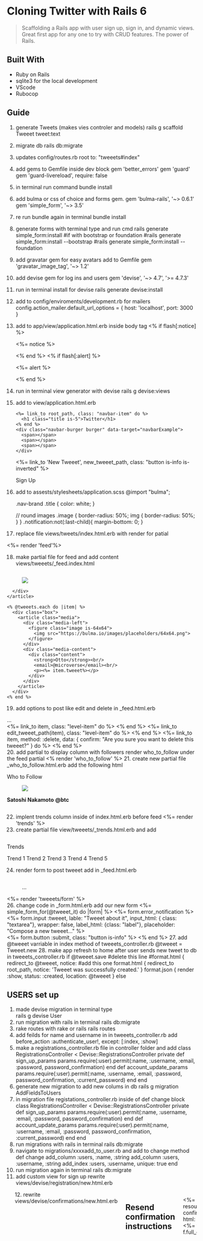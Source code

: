 # Cloning Twitter with Rails 6
> Scaffolding a Rails app with user sign up, sign in, and dynamic views. Great first app for any one to try with CRUD features. The power of Rails.

## Built With

- Ruby on Rails
- sqlite3 for the local development
- VScode
- Rubocop

## Guide

1. generate Tweets (makes vies controler and models)
    rails g scaffold Tweeet tweet:text
2. migrate db
    rails db:migrate
3. updates config/routes.rb
    root to: "tweeets#index"
4. add gems to Gemfile inside dev block
    gem 'better_errors'
    gem 'guard'
    gem 'guard-livereload', require: false
5. in terminal run command
    bundle install
6. add bulma or css of choice and forms gem. 
    gem 'bulma-rails', '~> 0.6.1'
    gem 'simple_form', '~> 3.5'
7. re run bundle again in terminal
    bundle install
8. generate forms with terminal type and run cmd
    rails generate simple_form:install
    #if with bootstrap or foundation
    #rails generate simple_form:install --bootstrap
    #rails generate simple_form:install --foundation
9. add gravatar gem for easy avatars add to Gemfile
    gem 'gravatar_image_tag', '~> 1.2'
10. add devise gem for log ins and users
    gem 'devise', '~> 4.7', '>= 4.7.3'
11. run in terminal install for devise
    rails generate devise:install
12. add to config/enviroments/development.rb for mailers
    config.action_mailer.default_url_options = { host: 'localhost', port: 3000 }
13. add to app/view/application.html.erb inside body tag
    <% if flash[:notice] %>
      <div class="notification is-primary global-notification">
        <p class="notice"><%= notice %></p>
      </div>
    <% end %>
    <% if flash[:alert] %>
      <div class="notification is-primary global-notification">
        <p class="alert"><%= alert %></p>
      </div>
    <% end %>
14. run in terminal view generator with devise
    rails g devise:views
15. add to view/application.html.erb
    <nav class="navbar is-info">
      <div class="navbar-brand">
      
        <%= link_to root_path, class: "navbar-item" do %>
          <h1 class="title is-5">Twitter</h1>
        <% end %>
        <div class="navbar-burger burger" data-target="navbarExample">
          <span></span>
          <span></span>
          <span></span>
        </div>
      </div>
      <div id="navbarExample" class="navbar-menu">
          <div class="navbar-end">
            <div class="field is-grouped">
              <p class="control">
                <%= link_to 'New Tweeet', new_tweeet_path, class: "button is-info is-inverted" %>
              </p>
              <p class="control">Sign Up</p>
            </div>
          </div>
      </div>
    </nav>
16. add to assests/stylesheets/application.scss
     @import "bulma";

    .nav-brand .title {
        color: white;
    }

    // round images
    .image {
        border-radius: 50%;
        img {
            border-radius: 50%;
        }
    }
    .notification:not(:last-child){
        margin-bottom: 0;
    }
17. replace file views/tweets/index.html.erb with render for patial
  <section class="section">
    <div class="container">
      <div class="columns">
        <%= render 'feed'%>
      </div>
    </div>
  </section>
  
18. make partial file for feed and add content views/tweeets/_feed.index.html
  <div class="column is-half">
    <article class="media-box">
      <figure class="media-left">
        <p class="image is-64x64">
            <img src="https://bulma.io/images/placeholders/64x64.png">
        </p>
      </figure>
      <div class="media-content">

      </div>
    </article>

    <% @tweeets.each do |item| %>
      <div class="box">
        <article class="media">
          <div class="media-left">
            <figure class="image is-64x64">
              <img src="https://bulma.io/images/placeholders/64x64.png">
            </figure>
          </div>
          <div class="media-content">
            <div class="content"> 
              <strong>Otto</strong><br/>
              <email>@microverse</email><br/>
              <p><%= item.tweeet%></p>
            </div>
          </div>
        </article>
      </div>
    <% end %>
  </div>

19. add options to post like edit and delete in _feed.html.erb
  <div class="media-content">
    ...
  </div>
  <div class="level">
    <div class="level-left is-mobile">
      <%= link_to item, class: "level-item" do %>
        <span class="icon"><i class="fa fa-link" aria-hidden="true"></i></span>
      <% end %>
      <%= link_to edit_tweeet_path(item), class: "level-item" do %>
        <span class="icon"><i class="fa fa-pencil" aria-hidden="true"></i></span>
      <% end %>
      <%= link_to item, method: :delete, data: { confirm: "Are you sure you want to delete this tweeet?" } do %>
        <span class="icon"><i class="fa fa-trash-o" aria-hidden="true"></i></span>
      <% end %>
    </div>
20. add partial to display column with followers render who_to_follow under the feed partial
  <% render 'who_to_follow' %>
21. create new partial file _who_to_follow.html.erb add the following html
  <div class="column">
    <nav class="panel">
        <p class="panel-heading">Who to Follow</p>
    </nav>
    <div class="panel-block">
        <article class="media">
            <div class="media-left">
                <figure>
                    <img src="https://bulma.io/images/placeholders/64x64.png">
                </figure>
            </div>
            <div class="media-content">
                <div class="content">
                    <p>
                        <strong>Satoshi Nakamoto</strong>
                        <strong>@btc</strong>
                    </p>
                </div>
            </div>
        </article>
    </div>
</div>

22. implent trends column inside of index.html.erb before feed
  <%= render 'trends' %>
23. create partial file view/tweeets/_trends.html.erb and add
  <div class="column is-one-quarter">
    <nav class="panel">
        <p class="panel-heading">Trends</p>
        <a class="panel-block">
            Trend 1
        </a>
        <a class="panel-block">
            Trend 2
        </a>
        <a class="panel-block">
            Trend 3
        </a>
        <a class="panel-block">
            Trend 4
        </a>
        <a class="panel-block">
            Trend 5
        </a>
    </nav>
  </div>

24. render form to post tweeet add in _feed.html.erb
  <div class="column is-half">
    <article class="media-box">
      <figure class="media-left">
        ...
      </figure>
      <div class="media-content">
        <!--add this render line-->
        <%= render 'tweeets/form' %>
        <!--add this render line-->
      </div>
    </article>
  </div>
26. change code in _form.html.erb add our new form 
  <%= simple_form_for(@tweeet_it) do |form| %>
  <%= form.error_notification %>
  <div class="field">
    <div class="control">
      <%= form.input :tweeet, lable: "Tweeet about it", input_html: { class: "textarea"}, wrapper: false, label_html: {class: "label"}, placeholder: "Compose a new tweeet..." %>
    </div>
  </div>
  <%= form.button :submit, class: "button is-info" %>
  <% end %>
27. add @tweeet varriable in index method of tweeets_controller.rb
  @tweeet = Tweeet.new
28. make app refresh to home after user sends new tweet to db in tweeets_controller.rb
  if @tweeet.save
        #delete this line
        #format.html { redirect_to @tweeet, notice: 
        #add this one
        format.html { redirect_to root_path, notice: 'Tweeet was successfully created.' }
        format.json { render :show, status: :created, location: @tweeet }
      else


## USERS set up

1. made devise migration in terminal type   
  rails g devise User
2. run migration with rails in terminal 
  rails db:migrate
3. rake routes with rake or rails
  rails routes
4. add feilds for name and username in in tweeets_controller.rb add 
  before_action :authenticate_user!, except: [:index, :show]
5. make a registrations_controller.rb file in controller folder and add
  class RegistrationsController < Devise::RegistrationsController
    private
    def sign_up_params
        params.require(:user).permit(:name, :username, :email, :password, password_confirmation)
    end
    def account_update_params
        params.require(:user).permit(:name, :username, :email, :password, password_confirmation, :current_password)
    end
  end
6. generate new migration to add new colums in db
  rails g migration AddFieldsToUsers
7. in migration file registations_controller.rb inside of def change block
  class RegistrationsController < Devise::RegistrationsController
    private
    def sign_up_params
        params.require(:user).permit(:name, :username, :email, :password, password_confirmation)
    end
    def account_update_params
        params.require(:user).permit(:name, :username, :email, :password, password_confirmation, :current_password)
    end
  end
8. run migrations with rails in terminal
  rails db:migrate
9. navigate to migrations/xxxxadd_to_user.rb and add to change method
  def change
    add_column :users, :name, :string
    add_column :users, :username, :string
    add_index :users, :username, unique: true
  end
10. run migration again in terminal 
  rails db:migrate
11. add custom view for sign up rewrite views/devise/registration/new.html.erb
  <div class="section">
    <div class="container">
      <div class="columns is-centered">
        <div class="column is-4">
          <h2 class="title is-2">Sign Up</h2>
          <%= simple_form_for(resource, as: resource_name, url: registration_path(resource_name)) do |f| %>
          <%= f.error_notification %>
          <div class="field">
            <div class="control">
              <%= f.input :name, required: true, autofocus: true, input_html: { class: "input" }, wrapper: false, label_html: { class: "label" } %>
            </div>
          </div>
          <div class="field">
            <div class="control">
              <%= f.input :username, required: true, input_html: { class: "input" }, wrapper: false, label_html: { class: "label" } %>
            </div>
          </div>
          <div class="field">
            <div class="control">
              <%= f.input :email, required: true, input_html: { class: "input" }, wrapper: false, label_html: { class: "label" } %>
            </div>
          </div>
          <div class="field">
            <div class="control">
              <%= f.input :password, required: true, input_html: { class: "input" }, wrapper: false, label_html: { class: "label"}, hint: ("#{@minimum_password_length} characters minimum" if @minimum_password_length) %>
            </div>
          </div>

          <div class="field">
            <div class="control">
              <%= f.input :password_confirmation, required: true, input_html: { class: "input" }, wrapper: false, label_html: { class: "label" } %>
            </div>
          </div>

          <div class="field">
            <div class="control">
              <%= f.button :submit, "Sign up", class: "button is-info is-medium" %>
            </div>
          </div>
        <% end %>
        <br/>
        <%= render "devise/shared/links" %>
        </div>
      </div>
    </div>
  </div>
12. rewrite views/devise/confirmations/new.html.erb
  <h2>Resend confirmation instructions</h2>

<%= simple_form_for(resource, as: resource_name, url: confirmation_path(resource_name), html: { method: :post }) do |f| %>
  <%= f.error_notification %>
  <%= f.full_error :confirmation_token %>

  <div class="form-inputs">
    <%= f.input :email, required: true, autofocus: true %>
  </div>

  <div class="form-actions">
    <%= f.button :submit, "Resend confirmation instructions" %>
  </div>
<% end %>

<%= render "devise/shared/links" %>

13. rewrite views/devise/passwords/edit.html.erb
  <section class="section">
  <div class="container">
    <div class="columns is-centered">
      <div class="column is-4">

        <h2 class="title is-2">Change your password</h2>

        <%= simple_form_for(resource, as: resource_name, url: password_path(resource_name), html: { method: :put }) do |f| %>
          <%= f.error_notification %>

          <%= f.input :reset_password_token, as: :hidden %>
          <%= f.full_error :reset_password_token %>

          <div class="field">
            <div class="control">
            <%= f.input :password, label: "New password", required: true, autofocus: true, input_html: { class: "input"}, wrapper: false, label_html: { class: "label" }, hint: ("#{@minimum_password_length} characters minimum" if @minimum_password_length) %>
            </div>
          </div>

          <div class="field">
            <div class="control">
            <%= f.input :password_confirmation, label: "Confirm your new password", input_html: { class: "input"}, wrapper: false, label_html: { class: "label" }, required: true %>
            </div>
          </div>

          <div class="form-actions">
            <%= f.button :submit, "Change my password" %>
          </div>
        <% end %>

        <%= render "devise/shared/links" %>

      </div>
    </div>
  </div>
</section>

14. rewrite views/devise/passwords/new.html.erb

<section class="section">
  <div class="container">
    <div class="columns is-centered">
      <div class="column is-4">
        
        <h2 class="title is-2">Forgot your password?</h2>

        <%= simple_form_for(resource, as: resource_name, url: password_path(resource_name), html: { method: :post }) do |f| %>
          <%= f.error_notification %>

          <div class="field">
            <div class="control">
            <%= f.input :email, required: true, autofocus: true, input_html: { class: "input"}, wrapper: false, label_html: { class: "label" } %>
            </div>
          </div>
          
          <%= f.button :submit, "Send me reset password instructions", class:"button is-info" %>
          
        <% end %>
        <br />
        <%= render "devise/shared/links" %>

      </div>
    </div>
  </div>
</section>

15. rewrite views/devise/registrations/edit.html.erb
  <section class="section">
  <div class="container">
    <div class="columns is-centered">
      <div class="column is-4">
        
      <h2 class="title is-2">Edit <%= resource_name.to_s.humanize %></h2>
      <%= simple_form_for(resource, as: resource_name, url: registration_path(resource_name), html: { method: :put }) do |f| %>
        <%= f.error_notification %>

          <div class="field">
            <div class="control">
              <%= f.input :name, required: true, autofocus: true, input_html: { class: "input"}, wrapper: false, label_html: { class: "label" } %>
            </div>
          </div>

          <div class="field">
            <div class="control">
              <%= f.input :username, required: true,  input_html: { class: "input"}, wrapper: false, label_html: { class: "label" } %>
            </div>
          </div>

          <div class="field">
            <div class="control">
              <%= f.input :email, required: true, input_html: { class: "input"}, wrapper: false, label_html: { class: "label" } %>
            </div>
          </div>

          <div class="field">
          <% if devise_mapping.confirmable? && resource.pending_reconfirmation? %>
            <p>Currently waiting confirmation for: <%= resource.unconfirmed_email %></p>
          <% end %>
          </div>

          <div class="field">
            <div class="control">
            <%= f.input :password, autocomplete: "off", hint: "leave it blank if you don't want to change it", required: false, input_html: { class: "input"}, wrapper: false, label_html: { class: "label" } %>
            </div>
          </div>

          <div class="field">
            <div class="control">
            <%= f.input :password_confirmation, required: false, input_html: { class: "input"}, wrapper: false, label_html: { class: "label" } %>
            </div>
          </div>

          <div class="field">
            <div class="control">
              <%= f.input :current_password, hint: "we need your current password to confirm your changes", required: true, input_html: { class: "input"}, wrapper: false, label_html: { class: "label" } %>
            </div>
        </div>
   
        <%= f.button :submit, "Update", class:"button is-info" %>
     
      <% end %>

        <hr />
        <h3 class="title is-5">Cancel my account</h3>
        <p>Unhappy? <%= link_to "Cancel my account", registration_path(resource_name), data: { confirm: "Are you sure?" }, method: :delete %></p>
   
      </div>
    </div>
  </div>
</section>

16. rewrite views/devise/registration/new.html.erb
  <div class="section">
  <div class="container">
    <div class="columns is-centered">
      <div class="column is-4">
        <h2 class="title is-2">Sign Up</h2>
        <%= simple_form_for(resource, as: resource_name, url: registration_path(resource_name)) do |f| %>
        <%= f.error_notification %>
          <div class="field">
            <div class="control">
              <%= f.input :name, required: true, autofocus: true, input_html: { class: "input" }, wrapper: false, label_html: { class: "label" } %>
            </div>
          </div>
          <div class="field">
            <div class="control">
              <%= f.input :username, required: true, input_html: { class: "input" }, wrapper: false, label_html: { class: "label" } %>
            </div>
          </div>
          <div class="field">
            <div class="control">
              <%= f.input :email, required: true, input_html: { class: "input" }, wrapper: false, label_html: { class: "label" } %>
            </div>
          </div>
          <div class="field">
            <div class="control">
              <%= f.input :password, required: true, input_html: { class: "input" }, wrapper: false, label_html: { class: "label"}, hint: ("#{@minimum_password_length} characters minimum" if @minimum_password_length) %>
            </div>
          </div>
          <div class="field">
            <div class="control">
              <%= f.input :password_confirmation, required: true, input_html: { class: "input" }, wrapper: false, label_html: { class: "label" } %>
            </div>
          </div>
          <div class="field">
            <div class="control">
              <%= f.button :submit, "Sign up", class: "button is-info is-medium" %>
            </div>
          </div>
        <% end %>
        <br/>
        <%= render "devise/shared/links" %>
      </div>
    </div>
  </div>
</div>

17. rewrite views/devise/sessions/new.html.erb
  <div class="section">
  <div class="container">
    <div class="columns is-centered">
      <div class="column is-4">
        <h2 class="title is-2">Log In</h2>
        <%= simple_form_for(resource, as: resource_name, url: registration_path(resource_name)) do |f| %>
        <%= f.error_notification %>
          <div class="field">
            <div class="control">
              <%= f.input :email, required: true, autofocus: true, input_html: { class: "input" }, wrapper: false, label_html: { class: "label" } %>
            </div>
          </div>
          <div class="field">
            <div class="control">
              <%= f.input :password, required: true, input_html: { class: "input" }, wrapper: false, label_html: { class: "label"}, hint: ("#{@minimum_password_length} characters minimum" if @minimum_password_length) %>
            </div>
          </div>
          <div class="field">
            <div class="control">
              <%= f.button :submit, "Log In", class: "button is-info is-medium" %>
            </div>
          </div>
        <% end %>
        <br/>
        <%= render "devise/shared/links" %>
      </div>
    </div>
  </div>
</div>

18. add relations between tweeets and users in models/Tweeet.rb 
  belongs_to :user
19. declare each user has a lot of tweets in models/User.rb
  has_many :tweeets
20. add user id to tweeets table in terminal type
  rails g migration AddUserIdToTweeets user_id:integer
21. in terminal run a migration
  rails db:migrate
22. in tweeets_controller.rb associate user with methods from devise Class change new and create methods 
    def new
      @tweeet = current_user.tweeets.build
      ...
    end
    def create
      @tweeet = current_user.tweeets.build(tweeet_params)
      ...
    end
23. add a before action to make authentication work with actions calling devise methods
  before_action :authenticate_user!, except: [:index, :show]
24. update routes for devise add this to config/routes.rb
  devise_for :users, :controllers => { registrations: 'registrations'}





## Author

👤 **Miguel Angel Enciso Sanchez**

- Github: [@rootDEV2990](https://github.com/rootDEV2990)
- Twitter: [@m29902](https://twitter.com/m29902)
- Linkedin: [linkedin](https://www.linkedin.com/in/miguel-enciso-6474741a1/)
- Medium: [medium](https://medium.com/@website.dev)

## 🤝 Contributing

Contributions, issues and feature requests are welcome!

## Show your support

Give a ⭐️ if you like this project!

## Acknowledgments

- Microverse
- Heroku
## 📝 License

This project is [MIT](LICENSE) licensed.

